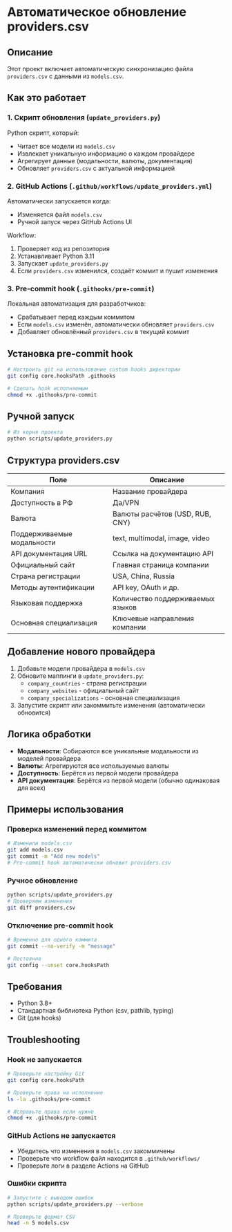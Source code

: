 # Автоматическое обновление providers.csv

## Описание

Этот проект включает автоматическую синхронизацию файла `providers.csv` с данными из `models.csv`.

## Как это работает

### 1. Скрипт обновления (`update_providers.py`)

Python скрипт, который:
- Читает все модели из `models.csv`
- Извлекает уникальную информацию о каждом провайдере
- Агрегирует данные (модальности, валюты, документация)
- Обновляет `providers.csv` с актуальной информацией

### 2. GitHub Actions (`.github/workflows/update_providers.yml`)

Автоматически запускается когда:
- Изменяется файл `models.csv`
- Ручной запуск через GitHub Actions UI

Workflow:
1. Проверяет код из репозитория
2. Устанавливает Python 3.11
3. Запускает `update_providers.py`
4. Если `providers.csv` изменился, создаёт коммит и пушит изменения

### 3. Pre-commit hook (`.githooks/pre-commit`)

Локальная автоматизация для разработчиков:
- Срабатывает перед каждым коммитом
- Если `models.csv` изменён, автоматически обновляет `providers.csv`
- Добавляет обновлённый `providers.csv` в текущий коммит

## Установка pre-commit hook

```bash
# Настроить git на использование custom hooks директории
git config core.hooksPath .githooks

# Сделать hook исполняемым
chmod +x .githooks/pre-commit
```

## Ручной запуск

```bash
# Из корня проекта
python scripts/update_providers.py
```

## Структура providers.csv

| Поле | Описание |
|------|----------|
| Компания | Название провайдера |
| Доступность в РФ | Да/VPN |
| Валюта | Валюты расчётов (USD, RUB, CNY) |
| Поддерживаемые модальности | text, multimodal, image, video |
| API документация URL | Ссылка на документацию API |
| Официальный сайт | Главная страница компании |
| Страна регистрации | USA, China, Russia |
| Методы аутентификации | API key, OAuth и др. |
| Языковая поддержка | Количество поддерживаемых языков |
| Основная специализация | Ключевые направления компании |

## Добавление нового провайдера

1. Добавьте модели провайдера в `models.csv`
2. Обновите маппинги в `update_providers.py`:
   - `company_countries` - страна регистрации
   - `company_websites` - официальный сайт
   - `company_specializations` - основная специализация
3. Запустите скрипт или закоммитьте изменения (автоматически обновится)

## Логика обработки

- **Модальности**: Собираются все уникальные модальности из моделей провайдера
- **Валюты**: Агрегируются все используемые валюты
- **Доступность**: Берётся из первой модели провайдера
- **API документация**: Берётся из первой модели (обычно одинаковая для всех)

## Примеры использования

### Проверка изменений перед коммитом
```bash
# Изменили models.csv
git add models.csv
git commit -m "Add new models"
# Pre-commit hook автоматически обновит providers.csv
```

### Ручное обновление
```bash
python scripts/update_providers.py
# Проверяем изменения
git diff providers.csv
```

### Отключение pre-commit hook
```bash
# Временно для одного коммита
git commit --no-verify -m "message"

# Постоянно
git config --unset core.hooksPath
```

## Требования

- Python 3.8+
- Стандартная библиотека Python (csv, pathlib, typing)
- Git (для hooks)

## Troubleshooting

### Hook не запускается
```bash
# Проверьте настройку Git
git config core.hooksPath

# Проверьте права на исполнение
ls -la .githooks/pre-commit

# Исправьте права если нужно
chmod +x .githooks/pre-commit
```

### GitHub Actions не запускается
- Убедитесь что изменения в `models.csv` закоммичены
- Проверьте что workflow файл находится в `.github/workflows/`
- Проверьте логи в разделе Actions на GitHub

### Ошибки скрипта
```bash
# Запустите с выводом ошибок
python scripts/update_providers.py --verbose

# Проверьте формат CSV
head -n 5 models.csv
```
